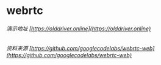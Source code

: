 # webrtc
###### 演示地址 [https://olddriver.online](https://olddriver.online)
###### 资料来源 [https://github.com/googlecodelabs/webrtc-web](https://github.com/googlecodelabs/webrtc-web)